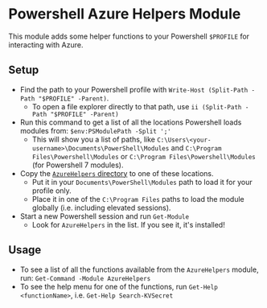 # Powershell Azure Helpers Module

This module adds some helper functions to your Powershell `$PROFILE` for interacting with Azure.

## Setup

- Find the path to your Powershell profile with `Write-Host (Split-Path -Path "$PROFILE" -Parent)`.
  - To open a file explorer directly to that path, use `ii (Split-Path -Path "$PROFILE" -Parent)`
- Run this command to get a list of all the locations Powershell loads modules from: `$env:PSModulePath -Split ';'`
  - This will show you a list of paths, like `C:\Users\<your-username>\Documents\PowerShell\Modules` and `C:\Program Files\Powershell\Modules` or `C:\Program Files\Powershell\Modules` (for Powershell 7 modules).
- Copy the [`AzureHelpers` directory](./AzureHelpers/) to one of these locations.
  - Put it in your `Documents\PowerShell\Modules` path to load it for your profile only.
  - Place it in one of the `C:\Program Files` paths to load the module globally (i.e. including elevated sessions).
- Start a new Powershell session and run `Get-Module`
  - Look for `AzureHelpers` in the list. If you see it, it's installed!

## Usage

- To see a list of all the functions available from the `AzureHelpers` module, run: `Get-Command -Module AzureHelpers`
- To see the help menu for one of the functions, run `Get-Help <functionName>`, i.e. `Get-Help Search-KVSecret`
